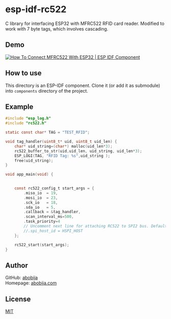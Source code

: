 # esp-idf-rc522

C library for interfacing ESP32 with MFRC522 RFID card reader. 
Modified to work with 7 byte tags, which involves cascading. 

## Demo

[![How To Connect MFRC522 With ESP32 | ESP IDF Component](https://img.youtube.com/vi/IHaccsDMg9s/mqdefault.jpg)](https://www.youtube.com/watch?v=IHaccsDMg9s)

## How to use

This directory is an ESP-IDF component. Clone it (or add it as submodule) into `components` directory of the project.

## Example

```c
#include "esp_log.h"
#include "rc522.h"

static const char* TAG = "TEST_RFID";

void tag_handler(uint8_t* uid, uint8_t uid_len) { 
    char* uid_string=(char*) malloc(uid_len*3);
    rc522_buffer_to_str(uid,uid_len, uid_string, uid_len*3);    
    ESP_LOGI(TAG, "RFID Tag: %s",uid_string );
    free(uid_string);
}

void app_main(void) {
    

    const rc522_config_t start_args = {
        .miso_io  = 19,
        .mosi_io  = 23,
        .sck_io   = 18,
        .sda_io   = 5,
        .callback = &tag_handler,
        .scan_interval_ms=500,
        .task_priority=4
        // Uncomment next line for attaching RC522 to SPI2 bus. Default is VSPI_HOST (SPI3
        //.spi_host_id = HSPI_HOST
    };

    rc522_start(start_args);
}
```

## Author

GitHub: [abobija](https://github.com/abobija)<br>
Homepage: [abobija.com](https://abobija.com)

## License

[MIT](LICENSE)
